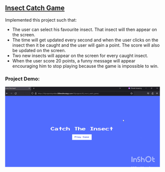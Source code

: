 ## [Insect Catch Game](https://50projectsbymilan.000webhostapp.com/50projects/50_insect_catch_game/)
Implemented this project such that:
- The user can select his favourite insect. That insect will then appear on the screen.
- The time will get updated every second and when the user clicks on the insect then it be caught and the user will gain a point. The score will also be updated on the screen.
- Two new insects will appear on the screen for every caught insect.
- When the user score 20 points, a funny message will appear encouraging him to stop playing because the game is impossible to win.


### Project Demo:
![Project Demo](https://github.com/milan-vishnoi/50-Days-50-Projects/blob/main/50.%20Insect%20Catch%20Game/demo.gif)